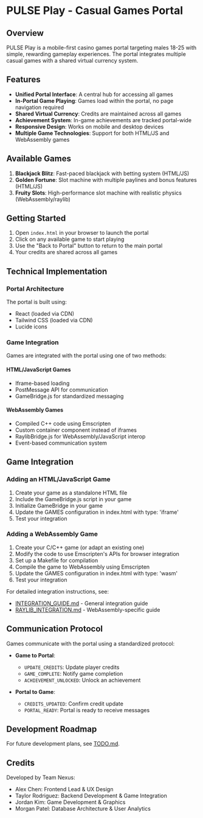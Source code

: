# PULSE Play - Casual Games Portal

## Overview

PULSE Play is a mobile-first casino games portal targeting males 18-25 with simple, rewarding gameplay experiences. The portal integrates multiple casual games with a shared virtual currency system.

## Features

- **Unified Portal Interface**: A central hub for accessing all games
- **In-Portal Game Playing**: Games load within the portal, no page navigation required
- **Shared Virtual Currency**: Credits are maintained across all games
- **Achievement System**: In-game achievements are tracked portal-wide
- **Responsive Design**: Works on mobile and desktop devices
- **Multiple Game Technologies**: Support for both HTML/JS and WebAssembly games

## Available Games

1. **Blackjack Blitz**: Fast-paced blackjack with betting system (HTML/JS)
2. **Golden Fortune**: Slot machine with multiple paylines and bonus features (HTML/JS)
3. **Fruity Slots**: High-performance slot machine with realistic physics (WebAssembly/raylib)

## Getting Started

1. Open `index.html` in your browser to launch the portal
2. Click on any available game to start playing
3. Use the "Back to Portal" button to return to the main portal
4. Your credits are shared across all games

## Technical Implementation

### Portal Architecture

The portal is built using:
- React (loaded via CDN)
- Tailwind CSS (loaded via CDN)
- Lucide icons

### Game Integration

Games are integrated with the portal using one of two methods:

#### HTML/JavaScript Games
- Iframe-based loading
- PostMessage API for communication
- GameBridge.js for standardized messaging

#### WebAssembly Games
- Compiled C++ code using Emscripten
- Custom container component instead of iframes
- RaylibBridge.js for WebAssembly/JavaScript interop
- Event-based communication system

## Game Integration

### Adding an HTML/JavaScript Game

1. Create your game as a standalone HTML file
2. Include the GameBridge.js script in your game
3. Initialize GameBridge in your game
4. Update the GAMES configuration in index.html with type: 'iframe'
5. Test your integration

### Adding a WebAssembly Game

1. Create your C/C++ game (or adapt an existing one)
2. Modify the code to use Emscripten's APIs for browser integration
3. Set up a Makefile for compilation
4. Compile the game to WebAssembly using Emscripten
5. Update the GAMES configuration in index.html with type: 'wasm'
6. Test your integration

For detailed integration instructions, see:
- [INTEGRATION_GUIDE.md](INTEGRATION_GUIDE.md) - General integration guide
- [RAYLIB_INTEGRATION.md](RAYLIB_INTEGRATION.md) - WebAssembly-specific guide

## Communication Protocol

Games communicate with the portal using a standardized protocol:

- **Game to Portal**:
  - `UPDATE_CREDITS`: Update player credits
  - `GAME_COMPLETE`: Notify game completion
  - `ACHIEVEMENT_UNLOCKED`: Unlock an achievement

- **Portal to Game**:
  - `CREDITS_UPDATED`: Confirm credit update
  - `PORTAL_READY`: Portal is ready to receive messages

## Development Roadmap

For future development plans, see [TODO.md](TODO.md).

## Credits

Developed by Team Nexus:
- Alex Chen: Frontend Lead & UX Design
- Taylor Rodriguez: Backend Development & Game Integration
- Jordan Kim: Game Development & Graphics
- Morgan Patel: Database Architecture & User Analytics